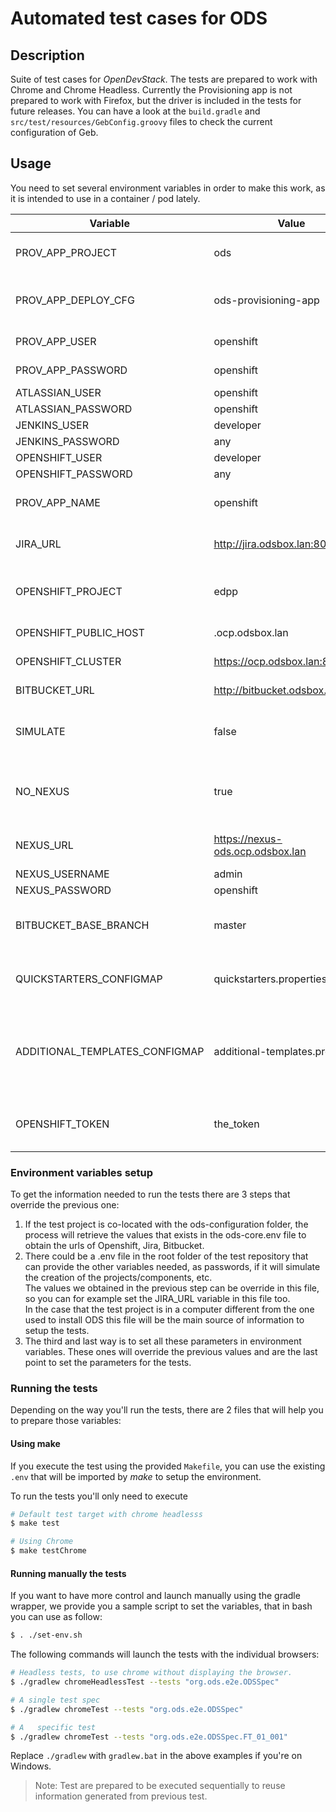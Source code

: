 # Automated test cases for ODS

## Description
Suite of test cases for *OpenDevStack*.
The tests are prepared to work with Chrome and Chrome Headless. Currently the Provisioning app is not prepared to work with Firefox, but the driver is included in the tests for future releases.
You can have a look at the `build.gradle` and `src/test/resources/GebConfig.groovy` files to check the current configuration of Geb.


## Usage
You need to set several environment variables in order to make this work, as it is intended to use in a container / pod lately.

| Variable               | Value                            | Description                                                                  |
|------------------------|----------------------------------|----------------------------------------------------------------------------- |
| PROV_APP_PROJECT       | ods                              | OpenShift project where the provisioning app is deployed                     |
| PROV_APP_DEPLOY_CFG    | ods-provisioning-app             | Name of the deployment config of the provisioning app in ${PROV_APP_PROJECT} |
| PROV_APP_USER          | openshift                        | Provisioning app user name                                                   |
| PROV_APP_PASSWORD      | openshift                        | Provisioning app password                                                    |
| ATLASSIAN_USER         | openshift                        | Atlassian user name                                                          |
| ATLASSIAN_PASSWORD     | openshift                        | Atlassian password                                                           |
| JENKINS_USER           | developer                        | Jenkins user name                                                            |
| JENKINS_PASSWORD       | any                              | Jenkins password                                                             |
| OPENSHIFT_USER         | developer                        | Openshift user name                                                          |
| OPENSHIFT_PASSWORD     | any                              | Openshift password                                                           |
| PROV_APP_NAME          | openshift                        | Name of the deployment of the provisioning app                               |
| JIRA_URL               | http://jira.odsbox.lan:8080/     | Url of Jira instance related with the prov app                               |
| OPENSHIFT_PROJECT      | edpp                             | project identifier for prov app in the preliminary tests(jira tests)         |
| OPENSHIFT_PUBLIC_HOST  | .ocp.odsbox.lan                  | host where we can locate the prov app                                        |
| OPENSHIFT_CLUSTER      | https://ocp.odsbox.lan:8443/     | URL of the Openshift Cluster                                                 |
| BITBUCKET_URL          | http://bitbucket.odsbox.lan:7990 | Url of Bitbucket instance                                                    |
| SIMULATE               | false                            | Specify (true or false)  if we skip the creation of project, components, etc |
| NO_NEXUS               | true                             | In case you want to use the public repositories, if it set to true it is not needed to set the next 3 properties |
| NEXUS_URL              | https://nexus-ods.ocp.odsbox.lan | The nexus url if we want to use an specific nexus instance                                                       |
| NEXUS_USERNAME         | admin                            | The nexus user                                                                                                   |
| NEXUS_PASSWORD         | openshift                        | The nexus password                                                                                               |
| BITBUCKET_BASE_BRANCH  | master                           | The branck used as base branch for the QS(useful when you are testing the box)|
| QUICKSTARTERS_CONFIGMAP| quickstarters.properties         | The configmap name where the qs of the provisioning app gets its configuration|
|ADDITIONAL_TEMPLATES_CONFIGMAP|additional-templates.properties|Name of the configmap in ${PROV_APP_PROJECT} with the configuration of additional project templates, such as the EDP project template|
| OPENSHIFT_TOKEN        | the_token                        | Token to login in Openshift to be use instead of the openshift user for specific tasks |

### Environment variables setup
To get the information needed to run the tests there are 3 steps that override the previous one:
1. If the test project is co-located with the ods-configuration folder, the process will retrieve the values that exists in the ods-core.env file to obtain the urls of Openshift, Jira, Bitbucket.
2. There could be a .env file in the root folder of the test repository that can provide the other variables needed, as passwords, if it will simulate the creation of the projects/components, etc.   
   The values we obtained in the previous step can be override in this file, so you can for example set the JIRA_URL variable in this file too.   
   In the case that the test project is in a computer different from the one used to install ODS this file will be the main source of information to setup the tests.
3. The third and last way is to set all these parameters in environment variables. These ones will override the previous values and are the last point to set the parameters for the tests.

### Running the tests
Depending on the way you'll run the tests, there are 2 files that will help you to prepare those variables:

#### Using make

If you execute the test using the provided ```Makefile```, you can use the existing ```.env``` that will be imported by *make* to setup the environment.   

To run the tests you'll only need to execute
```sh
# Default test target with chrome headlesss
$ make test

# Using Chrome
$ make testChrome
``` 
#### Running manually the tests
If you want to have more control and launch manually using the gradle wrapper, we provide you a sample script to set the variables, that in bash you can use as follow:
```sh
$ . ./set-env.sh
```


The following commands will launch the tests with the individual browsers:

```sh
# Headless tests, to use chrome without displaying the browser.
$ ./gradlew chromeHeadlessTest --tests "org.ods.e2e.ODSSpec"

# A single test spec
$ ./gradlew chromeTest --tests "org.ods.e2e.ODSSpec"

# A   specific test
$ ./gradlew chromeTest --tests "org.ods.e2e.ODSSpec.FT_01_001"
```

Replace `./gradlew` with `gradlew.bat` in the above examples if you're on Windows.

>Note: Test are prepared to be executed sequentially to reuse information generated from previous test. 
